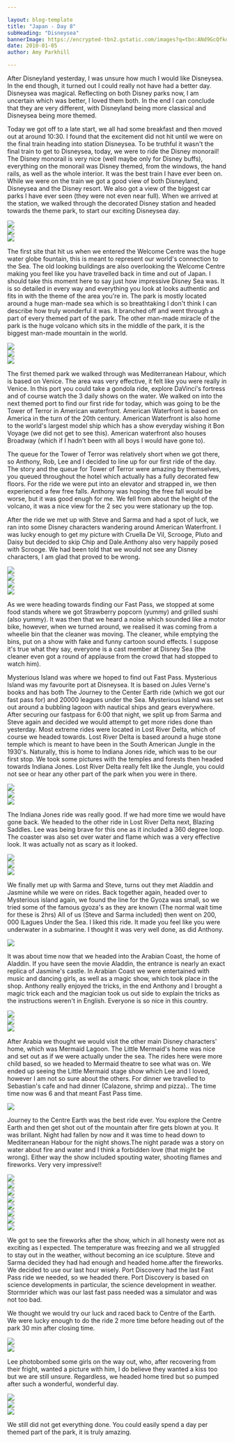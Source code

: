```yaml
---

layout: blog-template
title: "Japan - Day 8"
subHeading: "Disneysea"
bannerImage: https://encrypted-tbn2.gstatic.com/images?q=tbn:ANd9GcQfkosNw-i8kfLs6q8nnTX8JtVpH12AcGxjPbHlDfEx_kGjx1ru
date: 2010-01-05
author: Amy Parkhill

---
```

After Disneyland yesterday, I was unsure how much I would like Disneysea. In the end though, it turned out I could really not have had a better day. Disneysea was magical. Reflecting on both Disney parks now, I am uncertain which was better, I loved them both. In the end I can conclude that they are very different, with Disneyland being more classical and Disneysea being more themed.

Today we got off to a late start, we all had some breakfast and then moved out at around 10:30. I found that the excitement did not hit until we were on the final train heading into station Disneysea. To be truthful it wasn't the final train to get to Disneysea, today, we were to ride the Disney monorail! The Disney monorail is very nice (well maybe only for Disney buffs), everything on the monorail was Disney themed, from the windows, the hand rails, as well as the whole interior. It was the best train I have ever been on. While we were on the train we got a good view of both Disneyland, Disneysea and the Disney resort. We also got a view of the biggest car parks I have ever seen (they were not even near full). When we arrived at the station, we walked through the decorated Disney station and headed towards the theme park, to start our exciting Disneysea day.

<div class="center-image"><img src="https://1.bp.blogspot.com/-oFGvcSnPybE/WBcuhqtNJJI/AAAAAAAACic/fS18QWjXZcIGCUpsQyxVBdKwgQGi9ngpQCLcB/s320/img_2820%255B1%255D.jpg" /></div>
<div class="center-image"><img src="https://3.bp.blogspot.com/-D_bOn7g1rcA/WBcu56bZCTI/AAAAAAAACio/aQkSo_9f4Ko04WuUaEuYwEf64t8gI9RtwCLcB/s320/img_2829%255B1%255D.jpg" /></div>
<div class="center-image"><img src="https://3.bp.blogspot.com/-Jb7AbSf9hRo/WBcvAChAUyI/AAAAAAAACis/Nw3zKx6PODs-8dkl1B7hMtyThsOuZYKVACLcB/s320/img_2828%255B1%255D.jpg" /></div>

The first site that hit us when we entered the Welcome Centre was the huge water globe fountain, this is meant to represent our world's connection to the Sea. The old looking buildings are also overlooking the Welcome Centre making you feel like you have travelled back in time and out of Japan. I should take this moment here to say just how impressive Disney Sea was. It is so detailed in every way and everything you look at looks authentic and fits in with the theme of the area you're in. The park is mostly located around a huge man-made sea which is so breathtaking I don't think I can describe how truly wonderful it was. It branched off and went through a part of every themed part of the park. The other man-made miracle of the park is the huge volcano which sits in the middle of the park, it is the biggest man-made mountain in the world. 

<div class="center-image"><img src="https://2.bp.blogspot.com/-tWA8_198RJo/WBcvb_Oyl8I/AAAAAAAACi0/dg10slUt51Q_FzDmVkEoiCHbXCMd6JYPQCLcB/s320/img_2839%255B1%255D.jpg" /></div>
<div class="center-image"><img src="https://4.bp.blogspot.com/-ReO2bc_7ltk/WBcvqNmS4wI/AAAAAAAACi4/J8IUZlQ_WDcSEn_gMpXbBVPmmISZaZThQCLcB/s320/img_2848%255B1%255D.jpg" /></div>
<div class="center-image"><img src="https://1.bp.blogspot.com/-QntxJMNgz5s/WBcvwTW8FCI/AAAAAAAACjA/paxzO0PPXD0GznZRGWHryRLFUQgGdP6MQCLcB/s320/img_2851%255B1%255D.jpg" /></div>

The first themed park we walked through was Mediterranean Habour, which is based on Venice. The area was very effective, it felt like you were really in Venice. In this port you could take a gondola ride, explore DaVinci's fortress and of course watch the 3 daily shows on the water. We walked on into the next themed port to find our first ride for today, which was going to be the Tower of Terror in American waterfront. American Waterfront is based on America in the turn of the 20th century. American Waterfront is also home to the world's largest model ship which has a show everyday wishing it Bon Voyage (we did not get to see this). American waterfront also houses Broadway (which if I hadn't been with all boys I would have gone to). 

The queue for the Tower of Terror was relatively short when we got there, so Anthony, Rob, Lee and I decided to line up for our first ride of the day. The story and the queue for Tower of Terror were amazing by themselves, you queued throughout the hotel which actually has a fully decorated few floors. For the ride we were put into an elevator and strapped in, we then experienced a few free falls. Anthony was hoping the free fall would be worse, but it was good enugh for me. We fell from about the height of the volcano, it was a nice view for the 2 sec you were stationary up the top.

After the ride we met up with Steve and Sarma and had a spot of luck, we ran into some Disney characters wandering around American Waterfront. I was lucky enough to get my picture with Cruella De Vil, Scrooge, Pluto and Daisy but decided to skip Chip and Dale.Anthony also very happily posed with Scrooge. We had been told that we would not see any Disney characters, I am glad that proved to be wrong. 

<div class="center-image"><img src="https://4.bp.blogspot.com/-9GPWmNCpH4o/WBcwZPZB93I/AAAAAAAACjI/sCtAB3M08gMDATCFEvKEBivvx3n1v_9_QCLcB/s320/img_2869%255B1%255D.jpg" /></div>
<div class="center-image"><img src="https://2.bp.blogspot.com/-3F7bDtzHIlI/WBcwgaJlxLI/AAAAAAAACjM/1yXJqbdh1xMMlkBQ0dQvvsj1Eo5UGauzACLcB/s320/img_2874%255B1%255D.jpg" /></div>
<div class="center-image"><img src="https://4.bp.blogspot.com/-FsCvInoucZ8/WBcwlvfFPkI/AAAAAAAACjU/NVpDwClxxDUZUYbH4vfMA19HLk4lPr3JACLcB/s320/img_2878%255B1%255D.jpg" /></div>
<div class="center-image"><img src="https://1.bp.blogspot.com/-i2GsSycC2qc/WBfm64BmedI/AAAAAAAACkQ/Nv0Jk7UvDeIWF3e2Yi1qRFYDRdb28hXcACLcB/s320/img_2882.jpg" /></div>

As we were heading towards finding our Fast Pass, we stopped at some food stands where we got Strawberry popcorn (yummy) and grilled sushi (also yummy). It was then that we heard a noise which sounded like a motor bike, however, when we turned around, we realised it was coming from a wheelie bin that the cleaner was moving. The cleaner, while emptying the bins, put on a show with fake and funny cartoon sound effects. I suppose it's true what they say, everyone is a cast member at Disney Sea (the cleaner even got a round of applause from the crowd that had stopped to watch him).

Mysterious Island was where we hoped to find out Fast Pass. Mysterious Island was my favourite port at Disneysea. It is based on Jules Verne's books and has both The Journey to the Center Earth ride (which we got our fast pass for) and 20000 leagues under the Sea. Mysterious Island was set out around a bubbling lagoon with nautical ships and gears everywhere.
After securing our fastpass for 6:00 that night, we split up from Sarma and Steve again and decided we would attempt to get more rides done than yesterday. Most extreme rides were located in Lost River Delta, which of course we headed towards. Lost River Delta is based around a huge stone temple which is meant to have been in the South American Jungle in the 1930's. Naturally, this is home to Indiana Jones ride, which was to be our first stop. We took some pictures with the temples and forests then headed towards Indiana Jones. Lost River Delta really felt like the Jungle, you could not see or hear any other part of the park when you were in there.

<div class="center-image"><img src="https://1.bp.blogspot.com/-8bYmM8z1RyE/WBfn7MOiH2I/AAAAAAAACkg/wd2B8ZPnKs8UwHLmMPBdBsSbi0EhNUrmgCLcB/s320/img_2890.jpg" /></div>
<div class="center-image"><img src="https://2.bp.blogspot.com/-P4VrIoWCYJM/WBfpLK395EI/AAAAAAAACks/X9Qrg0G8maYN5_N0Z7-ILAt0GDk7hHVvACEw/s320/DSC_0130.JPG" /></div>
<div class="center-image"><img src="https://4.bp.blogspot.com/-U7t-JnHSxgc/WBfphuPkwzI/AAAAAAAACk0/T2NObIj1uRM8jivg3xhHfW7-ZYbbl8GSACLcB/s320/dscf1415.jpg" /></div>

The Indiana Jones ride was really good. If we had more time we would have gone back. We headed to the other ride in Lost River Delta next, Blazing Saddles. Lee was being brave for this one as it included a 360 degree loop. The coaster was also set over water and flame which was a very effective look. It was actually not as scary as it looked.

<div class="center-image"><img src="https://2.bp.blogspot.com/-HHFuAXX06xY/WBfn7P_02EI/AAAAAAAACkc/-2S8mAqhSBseaWg-CkpcyZuTBF2NmyhvACLcB/s320/img_2929.jpg" /></div>
<div class="center-image"><img src="https://3.bp.blogspot.com/-8OOeO_zOTX0/WBfn7MVuf5I/AAAAAAAACkY/mgLBgYl4It454Sa-EIyhPiT5MaJGpzIUgCLcB/s320/img_2900.jpg" /></div>
<div class="center-image"><img src="https://3.bp.blogspot.com/-Grnn81pJdAY/WBfn73YHMTI/AAAAAAAACkk/oIF1AQseDPQvzEKd16GDNuHvcOxHNSFrQCLcB/s320/img_2936.jpg" /></div>

We finally met up with Sarma and Steve, turns out they met Aladdin and Jasmine while we were on rides. Back together again, headed over to Mysterious island again, we found the line for the Gyoza was small, so we tried some of the famous gyoza's as they are known (The normal wait time for these is 2hrs) All of us (Steve and Sarma included) then went on 200, 000 lLagues Under the Sea. I liked this ride. It made you feel like you were underwater in a submarine. I thought it was very well done, as did Anthony. 

<div class="center-image"><img src="https://4.bp.blogspot.com/-4JnJIZFUsmA/WBfqroLlgLI/AAAAAAAAClM/wYvzD0gG1HAewgAKkvKTUXKwZNjgSVISwCLcB/s320/IMG_1847.JPG" /></div>

It was about time now that we headed into the Arabian Coast, the home of Aladdin. If you have seen the movie Aladdin, the entrance is nearly an exact replica of Jasmine's castle. In Arabian Coast we were entertained with music and dancing girls, as well as a magic show, which took place in the shop. Anthony really enjoyed the tricks, in the end Anthony and I brought a magic trick each and the magician took us out side to explain the tricks as the instructions weren't in English. Everyone is so nice in this country.

<div class="center-image"><img src="https://2.bp.blogspot.com/-g8g7E2fmTJA/WBfrdlEguGI/AAAAAAAAClg/sArKesWnz2USktzHZUvp-SiJATj1zGtSQCLcB/s320/img_2977.jpg" /></div>
<div class="center-image"><img src="https://3.bp.blogspot.com/-K8P-Rh7NNpA/WBfrdoDsB2I/AAAAAAAAClc/W__YDssavioIbKNgx7VDJZU0xonJVzObQCLcB/s320/img_2980.jpg" /></div>
<div class="center-image"><img src="https://3.bp.blogspot.com/-QWevegtY_L4/WBfrdDdhgQI/AAAAAAAAClY/G7c14YZdMu05HewdbIYrctBu2T0T7Y5nACLcB/s320/img_2982.jpg" /></div>

After Arabia we thought we would visit the other main Disney characters' home, which was Mermaid Lagoon. The Little Mermaid's home was nice and set out as if we were actually under the sea. The rides here were more child based, so we headed to Mermaid theatre to see what was on. We ended up seeing the Little Mermaid stage show which Lee and I loved, however I am not so sure about the others. For dinner we travelled to Sebastian's cafe and had dinner (Calazone, shrimp and pizza).. The time time now was 6 and that meant Fast Pass time.

<div class="center-image"><img src="https://1.bp.blogspot.com/-F9vUyfEqCkU/WBfqrZI2CjI/AAAAAAAAClI/wcPbIrIUpooIKf1kpuT812SnQd4NAG_wgCLcB/s320/IMG_1839.JPG" /></div>

Journey to the Centre Earth was the best ride ever. You explore the Centre Earth and then get shot out of the mountain after fire gets blown at you. It was brillant. Night had fallen by now and it was time to head down to Mediterranean Habour for the night shows.The night parade was a story on water about fire and water and I think a forbidden love (that might be wrong). Either way the show included spouting water, shooting flames and fireworks. Very very impressive!!

<div class="center-image"><img src="https://3.bp.blogspot.com/-4kQTSkXzkDw/WBfuAajtJiI/AAAAAAAACl0/pbm-VraQw0MrUOfz2_B-lZDot70q6qVKACLcB/s320/img_3091.jpg" /></div>
<div class="center-image"><img src="https://2.bp.blogspot.com/-n3m6kSiLbh8/WBfuAV2aocI/AAAAAAAACl4/rYDOtBXN-y4neJgWVtIH9CTqdGg8gBVwQCLcB/s320/img_3140.jpg" /></div>
<div class="center-image"><img src="https://4.bp.blogspot.com/-jgPvNnpKJYI/WBfuARmYeYI/AAAAAAAACl8/rMZLxaEkWZI4qS1NvLxqBeGFL_2YoZSZwCLcB/s320/img_3291.jpg" /></div>
<div class="center-image"><img src="https://1.bp.blogspot.com/-e3PfkOiQuzY/WBfuBImZwhI/AAAAAAAACmA/1lRYXKZZ7Lw-z6GVELWywKJTYCmL0Cy2wCLcB/s320/img_3329.jpg" /></div>
<div class="center-image"><img src="https://2.bp.blogspot.com/-5PPBvCPbBNU/WBfuBN9_JZI/AAAAAAAACmI/GYNp2U3ZTComuwmBVEdmQnbgwnHGbyxXQCLcB/s320/img_3355.jpg" /></div>
<div class="center-image"><img src="https://3.bp.blogspot.com/-8A60lgD-M9A/WBfuBZjZVMI/AAAAAAAACmE/a5SPes8hVpgLJDFETCEWx3cGEEJ5HSYxQCLcB/s320/img_3405.jpg" /></div>
<div class="center-image"><img src="https://1.bp.blogspot.com/-JktghlylP_k/WBfuCIcXByI/AAAAAAAACmQ/DLjPLaMS_TQ1Sc8p8wNI8GcthmoQETF4gCLcB/s320/img_3508.jpg" /></div>
<div class="center-image"><img src="https://2.bp.blogspot.com/-V21e5j-wWy4/WBfuCPY-EnI/AAAAAAAACmM/OZVzcnbcPswrFbHPqR-0Cq_JuFdeH6ycwCLcB/s320/img_3550.jpg" /></div>

We got to see the fireworks after the show, which in all honesty were not as exciting as I expected. The temperature was freezing and we all struggled to stay out in the weather, without becoming an ice sculpture. Steve and Sarma decided they had had enough and headed home.after the fireworks. We decided to use our last hour wisely. Port Discovery had the last Fast Pass ride we needed, so we headed there. Port Discovery is based on science developments in particular, the science development in weather. Stormrider which was our last fast pass needed was a simulator and was not too bad.

We thought we would try our luck and raced back to Centre of the Earth. We were lucky enough to do the ride 2 more time before heading out of the park 30 min after closing time.

<div class="center-image"><img src="https://4.bp.blogspot.com/-oXK-fNh8cg8/WBfscuX-7CI/AAAAAAAAClo/hONZ07K0g3g0vtxJGrBIXA7DPGVfkubggCLcB/s320/img_3031.jpg" /></div>
<div class="center-image"><img src="https://1.bp.blogspot.com/-kEMkcTzTyzM/WBfspNM81vI/AAAAAAAACls/SczoSktrUegSqIja9arjaGV5_OTUi0FRQCLcB/s320/img_3030.jpg" /></div>

Lee photobombed some girls on the way out, who, after recovering from their fright, wanted a picture with him, I do believe they wanted a kiss too but we are still unsure. Regardless, we headed home tired but so pumped after such a wonderful, wonderful day.

<div class="center-image"><img src="https://3.bp.blogspot.com/-nLvM67hX8jM/WBfugHdVhYI/AAAAAAAACmY/9G1-UTr4AfQiIBsRau7HCtJquIdurdsDACLcB/s320/img_3765.jpg" /></div>
<div class="center-image"><img src="https://4.bp.blogspot.com/-W43QfGs3gXc/WBfugExhP1I/AAAAAAAACmU/i158ef3MFWc0k03bCWWoHCpWf91ZDzP5gCLcB/s320/img_3803.jpg" /></div>
<div class="center-image"><img src="https://1.bp.blogspot.com/-JUDanyU_CqE/WBfunAc8S8I/AAAAAAAACmc/rOPD0CQ0FFI1TNy_3CeursNXjOUaeHpQgCLcB/s320/IMG_1877.JPG" /></div>

We still did not get everything done. You could easily spend a day per themed part of the park, it is truly amazing.